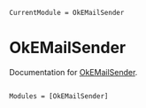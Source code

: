 ```@meta
CurrentModule = OkEMailSender
```

# OkEMailSender

Documentation for [OkEMailSender](https://github.com/okatsn/OkEMailSender.jl).

```@index
```

```@autodocs
Modules = [OkEMailSender]
```
